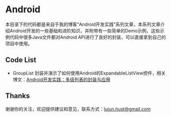 Android
===========

本目录下的代码都是来自于我的博客“Android开发实践”系列文章，本系列文章介绍Android开发的一些基础和进阶知识，并附带有一些简单的Demo示例，这些示例代码中很多Java文件都对Android API进行了良好的封装，可以直接拿到自己的项目中使用。

Code List
----------

- GroupList 封装并演示了如何使用Android的ExpandableListView控件，相关博文：[Android开发实践：多级列表的封装与应用](http://ticktick.blog.51cto.com/823160/1289642)



Thanks
----------

谢谢你的关注，欢迎提供建议和意见，联系方式：lujun.hust@gmail.com
